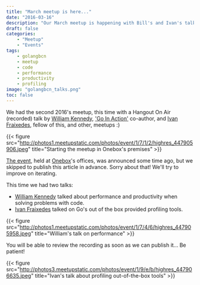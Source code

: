 ```yaml
---
title: "March meetup is here..."
date: "2016-03-16"
description: "Our March meetup is happening with Bill's and Ivan's talks"
draft: false
categories:
    - "Meetup"
    - "Events"
tags:
    - golangbcn
    - meetup
    - code
    - performance
    - productivity
    - profiling
image: "golangbcn_talks.png"
toc: false
---
```


We had the second 2016's meetup, this time with a Hangout On Air (recorded) talk by [William Kennedy],
['Go In Action'] co-author, and [Ivan Fraixedes], fellow of this, and other, meetups :)

<!--more-->

{{< figure src="http://photos1.meetupstatic.com/photos/event/1/7/1/2/highres_447905906.jpeg" title="Starting the meetup in Onebox's premises" >}}

[The event], held at [Onebox]'s offices, was announced some time ago, but we skipped to publish this article in advance.
Sorry about that! We'll try to improve on iterating.

This time we had two talks:

- [William Kennedy] talked about performance and productivity when solving problems with code.
- [Ivan Fraixedes] talked on Go's out of the box provided profiling tools.

{{< figure src="http://photos1.meetupstatic.com/photos/event/1/7/4/6/highres_447905958.jpeg" title="William's talk on performance" >}}

You will be able to review the recording as soon as we can publish it... Be patient!

{{< figure src="http://photos3.meetupstatic.com/photos/event/1/9/e/b/highres_447906635.jpeg" title="Ivan's talk about profiling out-of-the-box tools" >}}

  [The event]: http://www.meetup.com/es-ES/Golang-Barcelona/events/229251540/ "Golang March Meetup"
  [Onebox]: http://www.oneboxtm.com/ "Onebox Ticket Distribution System"
  [William Kennedy]: https://twitter.com/goinggodotnet "William Kennedy"
  ['Go In Action']: https://www.manning.com/books/go-in-action "Go In Action"
  [Ivan Fraixedes]: https://twitter.com/ifraixedes "Ivan Fraixedes"
